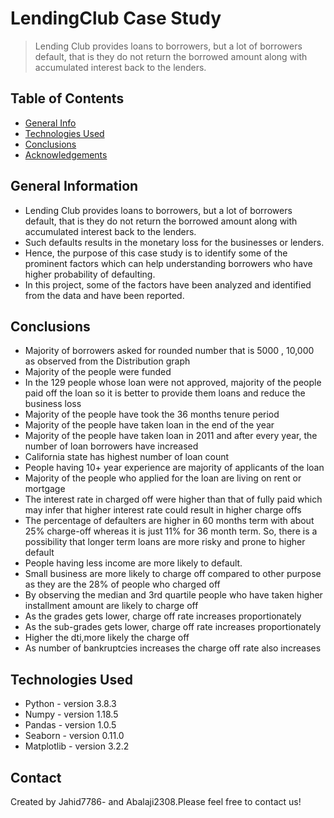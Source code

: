 # LendingClub Case Study
> Lending Club provides loans to borrowers, but a lot of borrowers default, that is they do not return the borrowed amount along with accumulated interest back to the lenders.


## Table of Contents
* [General Info](#general-information)
* [Technologies Used](#technologies-used)
* [Conclusions](#conclusions)
* [Acknowledgements](#acknowledgements)

<!-- You can include any other section that is pertinent to your problem -->

## General Information
- Lending Club provides loans to borrowers, but a lot of borrowers default, that is they do not return the borrowed amount along with accumulated interest back to the lenders.
- Such defaults results in the monetary loss for the businesses or lenders.
- Hence, the purpose of this case study is to identify some of the prominent factors which can help understanding borrowers who have higher probability of defaulting.
- In this project, some of the factors have been analyzed and identified from the data and have been reported.

<!-- You don't have to answer all the questions - just the ones relevant to your project. -->

## Conclusions
- Majority of borrowers asked for rounded number that is 5000 , 10,000 as observed from the Distribution graph
- Majority of the people were funded
- In the 129 people whose loan were not approved, majority of the people paid off the loan so it is better to provide them loans and reduce the business loss
- Majority of the people have took the 36 months tenure period
- Majority of the people have taken loan in the end of the year
- Majority of the people have taken loan in 2011 and after every year, the number of loan borrowers have increased
- California state has highest number of loan count
- People having 10+ year experience are majority of applicants of the loan
- Majority of the people who applied for the loan are living on rent or mortgage
- The interest rate in charged off were higher than that of fully paid which may infer that higher interest rate could result in higher charge offs
- The percentage of defaulters are higher in 60 months term with about 25% charge-off whereas it is just 11% for 36 month term. So, there is a possibility that longer term loans are more risky and prone to higher default
- People having less income are more likely to default.
- Small business are more likely to charge off compared to other purpose as they are the 28% of people who charged off
- By observing the median and 3rd quartile people who have taken higher installment amount are likely to charge off
- As the grades gets lower, charge off rate increases proportionately
- As the sub-grades gets lower, charge off rate increases proportionately
- Higher the dti,more likely the charge off
- As number of bankruptcies increases the charge off rate also increases

  

<!-- You don't have to answer all the questions - just the ones relevant to your project. -->


## Technologies Used
- Python - version 3.8.3
- Numpy - version 1.18.5
- Pandas - version 1.0.5
- Seaborn - version 0.11.0
- Matplotlib - version 3.2.2

<!-- As the libraries versions keep on changing, it is recommended to mention the version of library used in this project -->


## Contact
Created by Jahid7786- and Abalaji2308.Please feel free to contact us!


